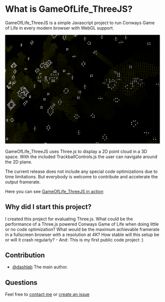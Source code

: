 # What is GameOfLife_ThreeJS?
GameOfLife_ThreeJS is a simple Javascript project to run Conways Game of Life in every modern browser with WebGL support.

![alt text](pics/screen.png)

GameOfLife_ThreeJS uses Three.js to display a 2D point cloud in a 3D space. With the included TrackballControls.js the user can navigate around the 2D plane.

The current release does not include any special code optimizations due to time limitations. But everybody is welcome to contribute and accelerate the output framerate.

Here you can see [GameOfLife_ThreeJS in action](https://schellhorn.de/git-projects/GameOfLife_ThreeJS)


## Why did I start this project?
I created this project for evaluating Three.js. What could be the performance of a Three.js powered Conways Game of Life when doing little or no code optimization? What would be the maximum achievable framerate in a fullscreen browser with a resolution at 4K? How stable will this setup be or will it crash regularly? - And: This is my first public code project :)


## Contribution

- [@dashlab](mailto:daniel@schellhorn.de) The main author.


## Questions

Feel free to [contact me](mailto:daniel@schellhorn.de) or [create an issue](https://github.com/dashlab/GameOfLife_ThreeJS/issues/new)
